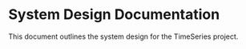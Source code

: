 # System Design Documentation

This document outlines the system design for the TimeSeries project. 